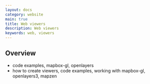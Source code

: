 ```yaml
---
layout: docs
category: website
main: true
title: Web viewers
description: Web viewers
keywords: web, viewers
---
```


## Overview

 - code examples, mapbox-gl, openlayers
 - how to create viewers, code examples, working with mapbox-gl, openlayers3, mapzen

